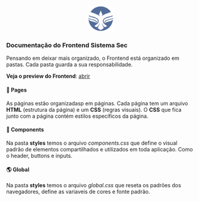 <div align="center" >
  <img src="./assets/icon.png" width="70px" height="70">
</div>


### Documentação do Frontend Sistema Sec

Pensando em deixar mais organizado, o Frontend está organizado em pastas. Cada pasta guarda a sua responsabilidade. 


**Veja o preview do Frontend**: [abrir](https://rodrigorgtic.github.io/sistema-sec-frontend/pages/login/login.html)



#### :page_facing_up: Pages 
As páginas estão organizadasp em páginas. Cada página tem um arquivo **HTML** (estrutura da página) e um **CSS** (regras visuais). O **CSS** que fica junto com a página contém estilos específicos da página.

#### :pushpin: Components 
Na pasta **styles** temos o arquivo *components.css* que define o visual padrão de elementos compartilhados e utilizados em toda aplicação. Como o header, buttons e inputs.

#### :earth_americas: Global 
Na pasta **styles** temos o arquivo *global.css* que reseta os padrões dos navegadores, define as variaveis de cores e fonte padrão.